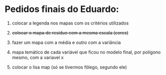 # Pedidos finais do Eduardo:

1) colocar a legenda nos mapas com os critérios utilizados

2) <strike>colocar o mapa de resíduo com a mesma escala (cores)</strike>

3) fazer um mapa com a média e outro com a variância

4) mapa temático de cada variável que ficou no modelo final, por poligono mesmo, com a variavel x

5) colocar o lisa map (só se tivermos fôlego, segundo ele)
